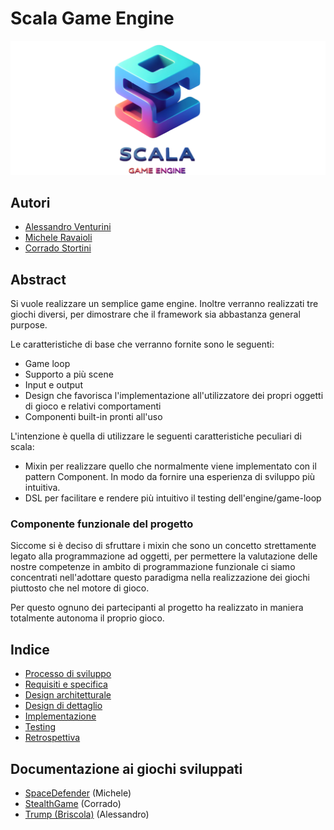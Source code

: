 # Scala Game Engine
![Logo](./docs/img/logo-SGE.png)

## Autori
- [Alessandro Venturini](https://github.com/Ventus218)
- [Michele Ravaioli](https://github.com/RavaMichi)
- [Corrado Stortini](https://github.com/Corstor)

## Abstract
Si vuole realizzare un semplice game engine.
Inoltre verranno realizzati tre giochi diversi, per dimostrare che il framework sia abbastanza general purpose.

Le caratteristiche di base che verranno fornite sono le seguenti:
- Game loop
- Supporto a più scene
- Input e output
- Design che favorisca l'implementazione all'utilizzatore dei propri oggetti di gioco e relativi comportamenti
- Componenti built-in pronti all'uso

L'intenzione è quella di utilizzare le seguenti caratteristiche peculiari di scala:
- Mixin per realizzare quello che normalmente viene implementato con il pattern Component. In modo da fornire una esperienza di sviluppo più intuitiva.
- DSL per facilitare e rendere più intuitivo il testing dell'engine/game-loop

### Componente funzionale del progetto
Siccome si è deciso di sfruttare i mixin che sono un concetto strettamente legato alla programmazione ad oggetti, per permettere la valutazione delle nostre competenze in ambito di programmazione funzionale ci siamo concentrati nell'adottare questo paradigma nella realizzazione dei giochi piuttosto che nel motore di gioco.

Per questo ognuno dei partecipanti al progetto ha realizzato in maniera totalmente autonoma il proprio gioco.

## Indice
- [Processo di sviluppo](./docs/01_ProcessoSviluppo.md)
- [Requisiti e specifica](./docs/02_RequisitiSpecifica.md)
- [Design architetturale](./docs/03_DesignArchitetturale.md)
- [Design di dettaglio](./docs/04_DesignDettaglio.md)
- [Implementazione](./docs/05_Implementazione.md)
- [Testing](./docs/06_Testing.md)
- [Retrospettiva](./docs/07_Retrospettiva.md)

## Documentazione ai giochi sviluppati
- [SpaceDefender](./docs/games/SpaceDefender.md) (Michele)
- [StealthGame](./docs/games/StealthGame.md) (Corrado)
- [Trump (Briscola)](./docs/games/Briscola.md) (Alessandro)
